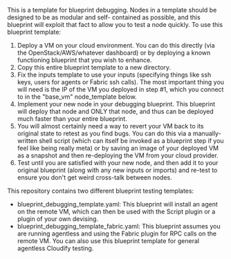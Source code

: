 This is a template for blueprint debugging. Nodes in a template should be designed to be as modular and self-
contained as possible, and this blueprint will exploit that fact to allow you to test a node quickly. To use this
blueprint template:
   
   1. Deploy a VM on your cloud environment. You can do this directly (via the OpenStack/AWS/whatever dashboard) or by
   deploying a known functioning blueprint that you wish to enhance.
   2. Copy this entire blueprint template to a new directory.
   3. Fix the inputs template to use your inputs (specifying things like ssh keys, users for agents or Fabric ssh
   calls). The most important thing you will need is the IP of the VM you deployed in step #1, which you connect to in
   the "base_vm" node_template below.
   4. Implement your new node in your debugging blueprint. This blueprint will deploy that node and ONLY that node, and
   thus can be deployed much faster than your entire blueprint.
   5. You will almost certainly need a way to revert your VM back to its original state to retest as you find bugs.
   You can do this via a manually-written shell script (which can itself be invoked as a blueprint step if you feel
   like being really meta) or by saving an image of your deployed VM as a snapshot and then re-deploying the VM from 
   your cloud provider.
   6. Test until you are satisfied with your new node, and then add it to your original blueprint (along with any new
   inputs or imports) and re-test to ensure you don't get weird cross-talk between nodes.
  
This repository contains two different blueprint testing templates:
* blueprint_debugging_template.yaml: This blueprint will install an agent on the remote VM, which can then be used with
the Script plugin or a plugin of your own devising.
* blueprint_debugging_template_fabric.yaml: This blueprint assumes you are running agentless and using the Fabric
plugin for RPC calls on the remote VM. You can also use this blueprint template for general agentless Cloudify testing.